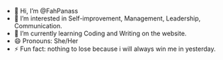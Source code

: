 - 👋 Hi, I’m @FahPanass
- 👀 I’m interested in Self-improvement, Management, Leadership, Communication.
- 🌱 I’m currently learning Coding and Writing on the website.
- 😄 Pronouns: She/Her
- ⚡ Fun fact: nothing to lose because i will always win me in yesterday.

<!---
FahPanass/FahPanass is a ✨ special ✨ repository because its `README.md` (this file) appears on your GitHub profile.
You can click the Preview link to take a look at your changes.
--->
